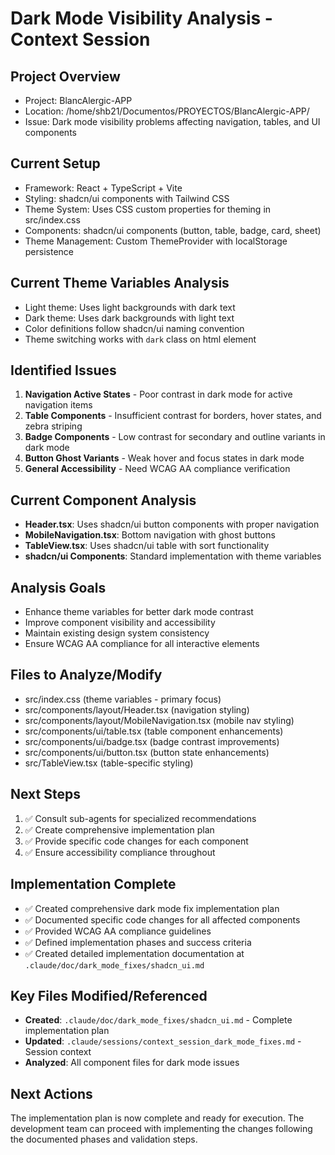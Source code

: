 # Dark Mode Visibility Analysis - Context Session

## Project Overview
- Project: BlancAlergic-APP
- Location: /home/shb21/Documentos/PROYECTOS/BlancAlergic-APP/
- Issue: Dark mode visibility problems affecting navigation, tables, and UI components

## Current Setup
- Framework: React + TypeScript + Vite
- Styling: shadcn/ui components with Tailwind CSS
- Theme System: Uses CSS custom properties for theming in src/index.css
- Components: shadcn/ui components (button, table, badge, card, sheet)
- Theme Management: Custom ThemeProvider with localStorage persistence

## Current Theme Variables Analysis
- Light theme: Uses light backgrounds with dark text
- Dark theme: Uses dark backgrounds with light text
- Color definitions follow shadcn/ui naming convention
- Theme switching works with `dark` class on html element

## Identified Issues
1. **Navigation Active States** - Poor contrast in dark mode for active navigation items
2. **Table Components** - Insufficient contrast for borders, hover states, and zebra striping
3. **Badge Components** - Low contrast for secondary and outline variants in dark mode
4. **Button Ghost Variants** - Weak hover and focus states in dark mode
5. **General Accessibility** - Need WCAG AA compliance verification

## Current Component Analysis
- **Header.tsx**: Uses shadcn/ui button components with proper navigation
- **MobileNavigation.tsx**: Bottom navigation with ghost buttons
- **TableView.tsx**: Uses shadcn/ui table with sort functionality
- **shadcn/ui Components**: Standard implementation with theme variables

## Analysis Goals
- Enhance theme variables for better dark mode contrast
- Improve component visibility and accessibility
- Maintain existing design system consistency
- Ensure WCAG AA compliance for all interactive elements

## Files to Analyze/Modify
- src/index.css (theme variables - primary focus)
- src/components/layout/Header.tsx (navigation styling)
- src/components/layout/MobileNavigation.tsx (mobile nav styling)
- src/components/ui/table.tsx (table component enhancements)
- src/components/ui/badge.tsx (badge contrast improvements)
- src/components/ui/button.tsx (button state enhancements)
- src/TableView.tsx (table-specific styling)

## Next Steps
1. ✅ Consult sub-agents for specialized recommendations
2. ✅ Create comprehensive implementation plan
3. ✅ Provide specific code changes for each component
4. ✅ Ensure accessibility compliance throughout

## Implementation Complete
- ✅ Created comprehensive dark mode fix implementation plan
- ✅ Documented specific code changes for all affected components
- ✅ Provided WCAG AA compliance guidelines
- ✅ Defined implementation phases and success criteria
- ✅ Created detailed implementation documentation at `.claude/doc/dark_mode_fixes/shadcn_ui.md`

## Key Files Modified/Referenced
- **Created**: `.claude/doc/dark_mode_fixes/shadcn_ui.md` - Complete implementation plan
- **Updated**: `.claude/sessions/context_session_dark_mode_fixes.md` - Session context
- **Analyzed**: All component files for dark mode issues

## Next Actions
The implementation plan is now complete and ready for execution. The development team can proceed with implementing the changes following the documented phases and validation steps.